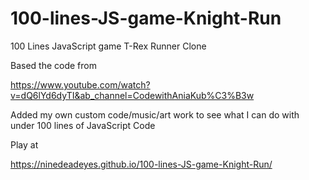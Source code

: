 # 100-lines-JS-game-Knight-Run
100 Lines JavaScript game  T-Rex Runner Clone 


Based the code from 

https://www.youtube.com/watch?v=dQ6lYd6dyTI&ab_channel=CodewithAniaKub%C3%B3w

Added my own custom code/music/art work to see what I can do with under 100 lines of JavaScript Code  


Play at 

https://ninedeadeyes.github.io/100-lines-JS-game-Knight-Run/
